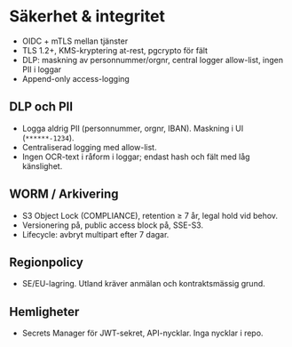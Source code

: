 # Säkerhet & integritet

- OIDC + mTLS mellan tjänster
- TLS 1.2+, KMS-kryptering at-rest, pgcrypto för fält
- DLP: maskning av personnummer/orgnr, central logger allow-list, ingen PII i loggar
- Append-only access-logging

## DLP och PII

- Logga aldrig PII (personnummer, orgnr, IBAN). Maskning i UI (`******-1234`).
- Centraliserad logging med allow-list.
- Ingen OCR-text i råform i loggar; endast hash och fält med låg känslighet.

## WORM / Arkivering

- S3 Object Lock (COMPLIANCE), retention ≥ 7 år, legal hold vid behov.
- Versionering på, public access block på, SSE-S3.
- Lifecycle: avbryt multipart efter 7 dagar.

## Regionpolicy

- SE/EU-lagring. Utland kräver anmälan och kontraktsmässig grund.

## Hemligheter

- Secrets Manager för JWT-sekret, API-nycklar. Inga nycklar i repo.


